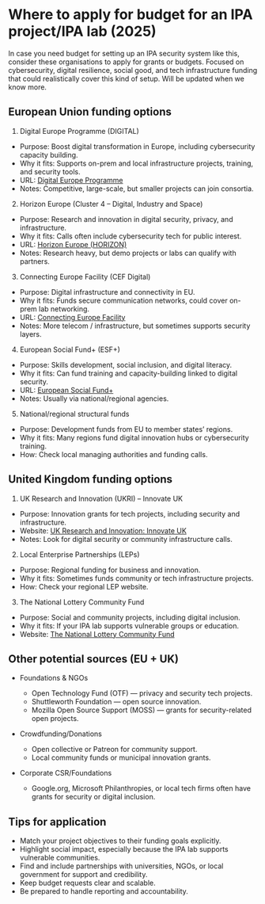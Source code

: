 # Where to apply for budget for an IPA project/IPA lab (2025)

In case you need budget for setting up an IPA security system like this, consider these organisations to apply for 
grants or budgets. Focused on cybersecurity, digital resilience, social good, and tech infrastructure funding that 
could realistically cover this kind of setup. Will be updated when we know more.

## European Union funding options

1. Digital Europe Programme (DIGITAL)

* Purpose: Boost digital transformation in Europe, including cybersecurity capacity building.
* Why it fits: Supports on-prem and local infrastructure projects, training, and security tools.
* URL: [Digital Europe Programme](https://commission.europa.eu/funding-tenders/find-funding/eu-funding-programmes/digital-europe-programme_en)
* Notes: Competitive, large-scale, but smaller projects can join consortia.

2. Horizon Europe (Cluster 4 – Digital, Industry and Space)

* Purpose: Research and innovation in digital security, privacy, and infrastructure.
* Why it fits: Calls often include cybersecurity tech for public interest.
* URL: [Horizon Europe (HORIZON)](https://eufundingoverview.be/funding/cef-connecting-europe-facility)
* Notes: Research heavy, but demo projects or labs can qualify with partners.

3. Connecting Europe Facility (CEF Digital)

* Purpose: Digital infrastructure and connectivity in EU.
* Why it fits: Funds secure communication networks, could cover on-prem lab networking.
* URL: [Connecting Europe Facility](https://commission.europa.eu/funding-tenders/find-funding/eu-funding-programmes/connecting-europe-facility_en)
* Notes: More telecom / infrastructure, but sometimes supports security layers.

4. European Social Fund+ (ESF+)

* Purpose: Skills development, social inclusion, and digital literacy.
* Why it fits: Can fund training and capacity-building linked to digital security.
* URL: [European Social Fund+](https://commission.europa.eu/funding-tenders/find-funding/eu-funding-programmes/european-social-fund_en)
* Notes: Usually via national/regional agencies.

5. National/regional structural funds

* Purpose: Development funds from EU to member states’ regions.
* Why it fits: Many regions fund digital innovation hubs or cybersecurity training.
* How: Check local managing authorities and funding calls.

## United Kingdom funding options

1. UK Research and Innovation (UKRI) – Innovate UK

* Purpose: Innovation grants for tech projects, including security and infrastructure.
* Website: [UK Research and Innovation: Innovate UK](https://www.ukri.org/councils/innovate-uk/)
* Notes: Look for digital security or community infrastructure calls.

2. Local Enterprise Partnerships (LEPs)

* Purpose: Regional funding for business and innovation.
* Why it fits: Sometimes funds community or tech infrastructure projects.
* How: Check your regional LEP website.

3. The National Lottery Community Fund

* Purpose: Social and community projects, including digital inclusion.
* Why it fits: If your IPA lab supports vulnerable groups or education.
* Website: [The National Lottery Community Fund](https://www.tnlcommunityfund.org.uk/)

## Other potential sources (EU + UK)

* Foundations & NGOs

  * Open Technology Fund (OTF) — privacy and security tech projects.
  * Shuttleworth Foundation — open source innovation.
  * Mozilla Open Source Support (MOSS) — grants for security-related open projects.

* Crowdfunding/Donations

  * Open collective or Patreon for community support.
  * Local community funds or municipal innovation grants.

* Corporate CSR/Foundations

  * Google.org, Microsoft Philanthropies, or local tech firms often have grants for security or digital inclusion.

## Tips for application

* Match your project objectives to their funding goals explicitly.
* Highlight social impact, especially because the IPA lab supports vulnerable communities.
* Find and include partnerships with universities, NGOs, or local government for support and credibility.
* Keep budget requests clear and scalable.
* Be prepared to handle reporting and accountability.

